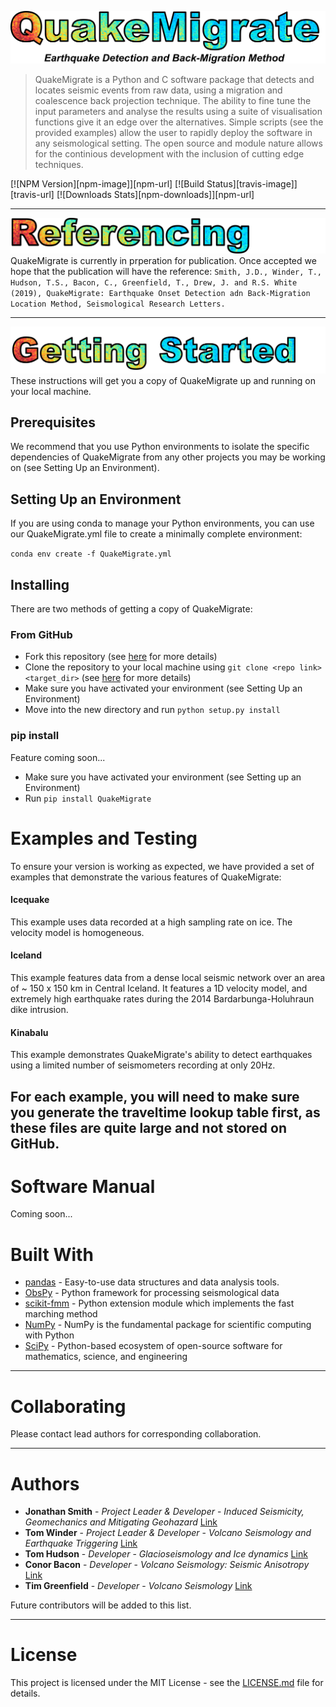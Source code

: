 
![](./QMigrate/Title.png)

> QuakeMigrate is a Python and C software package that detects and locates seismic events from raw data, using a migration and coalescence back projection technique. The ability to fine tune the input parameters and analyse the results using a suite of visualisation functions give it an edge over the alternatives. Simple scripts (see the provided examples) allow the user to rapidly deploy the software in any seismological setting. The open source and module nature allows for the continious development with the inclusion of cutting edge techniques. 


[![NPM Version][npm-image]][npm-url]
[![Build Status][travis-image]][travis-url]
[![Downloads Stats][npm-downloads]][npm-url]



---


![](./QMigrate/References.png)
QuakeMigrate is currently in prperation for publication. Once accepted we hope that the publication will have the reference: 
   `Smith, J.D., Winder, T., Hudson, T.S., Bacon, C., Greenfield, T., Drew, J. and R.S. White (2019), QuakeMigrate: Earthquake Onset Detection adn Back-Migration Location Method, Seismological Research Letters.`


---
![](./QMigrate/GettingStarted.png)
These instructions will get you a copy of QuakeMigrate up and running on your local machine.  

## Prerequisites
We recommend that you use Python environments to isolate the specific dependencies of QuakeMigrate from any other projects you may be working on (see Setting Up an Environment).

## Setting Up an Environment
If you are using conda to manage your Python environments, you can use our QuakeMigrate.yml file to create a minimally complete environment:

`conda env create -f QuakeMigrate.yml`

## Installing
There are two methods of getting a copy of QuakeMigrate:

### From GitHub
- Fork this repository (see [here](https://help.github.com/en/articles/fork-a-repo) for more details)
- Clone the repository to your local machine using `git clone <repo link> <target_dir>` (see [here](https://help.github.com/en/articles/cloning-a-repository) for more details)
- Make sure you have activated your environment (see Setting Up an Environment)
- Move into the new directory and run `python setup.py install`

### pip install
Feature coming soon...

- Make sure you have activated your environment (see Setting up an Environment)
- Run `pip install QuakeMigrate`

# Examples and Testing
To ensure your version is working as expected, we have provided a set of examples that demonstrate the various features of QuakeMigrate:

#### Icequake
This example uses data recorded at a high sampling rate on ice. The velocity model is homogeneous.

#### Iceland 
This example features data from a dense local seismic network over an area of ~ 150 x 150 km in Central Iceland. It features a 1D velocity model, and extremely high earthquake rates during the 2014 Bardarbunga-Holuhraun dike intrusion.

#### Kinabalu
This example demonstrates QuakeMigrate's ability to detect earthquakes using a limited number of seismometers recording at only 20Hz.

For each example, you will need to make sure you generate the traveltime lookup table first, as these files are quite large and not stored on GitHub.
---
# Software Manual
Coming soon...

# Built With
* [pandas](https://pandas.pydata.org/) - Easy-to-use data structures and data analysis tools.
* [ObsPy](https://github.com/obspy/obspy/wiki) - Python framework for processing seismological data
* [scikit-fmm](https://pythonhosted.org/scikit-fmm/) - Python extension module which implements the fast marching method
* [NumPy](http://www.numpy.org/) - NumPy is the fundamental package for scientific computing with Python
* [SciPy](https://www.scipy.org/) - Python-based ecosystem of open-source software for mathematics, science, and engineering

---
# Collaborating

Please contact lead authors for corresponding collaboration.

---
# Authors

* **Jonathan Smith** - *Project Leader & Developer* - *Induced Seismicity, Geomechanics and Mitigating Geohazard* [Link](https://www.esc.cam.ac.uk/directory/jonathan-smith)
* **Tom Winder** - *Project Leader & Developer* - *Volcano Seismology and Earthquake Triggering* [Link](https://www.esc.cam.ac.uk/directory/tom-winder)
* **Tom Hudson**  - *Developer* - *Glacioseismology and Ice dynamics* [Link](https://www.esc.cam.ac.uk/directory/tom-s-hudson)
* **Conor Bacon** - *Developer* - *Volcano Seismology: Seismic Anisotropy* [Link](https://www.esc.cam.ac.uk/directory/conor-bacon)
* **Tim Greenfield** - *Developer* - *Volcano Seismology* [Link](https://www.esc.cam.ac.uk/directory/tim-greenfield)

Future contributors will be added to this list.

---
# License

This project is licensed under the MIT License - see the [LICENSE.md](LICENSE.md) file for details.

